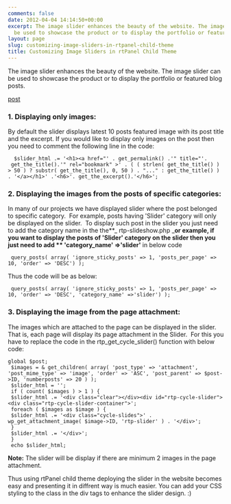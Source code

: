 ```yaml
---
comments: false
date: 2012-04-04 14:14:50+00:00
excerpt: The image slider enhances the beauty of the website. The image slider can
  be used to showcase the product or to display the portfolio or featured blog posts.
layout: page
slug: customizing-image-sliders-in-rtpanel-child-theme
title: Customizing Image Sliders in rtPanel Child Theme
---
```


The image slider enhances the beauty of the website. The image slider can be used to showcase the product or to display the portfolio or featured blog posts.

[post](https://rtcamp.com/blog/implementing-rtpslider-child-theme/) 


### 1. Displaying only images:


By default the slider displays latest 10 posts featured image with its post title and the excerpt. If you would like to display only images on the post then you need to comment the following line in the code:

    
      $slider_html .= '<h1><a href="' . get_permalink() .'" title="'.  get_the_title().'" rel="bookmark" >' . ( ( strlen( get_the_title() ) > 50 ) ? substr( get_the_title(), 0, 50 ) . "..." : get_the_title() ) . '</a></h1>' .'<h6>'. get_the_excerpt().'</h6>';




### 2. Displaying the images from the posts of specific categories:


In many of our projects we have displayed slider where the post belonged to specific category.  For example, posts having 'Slider' category will only be displayed on the slider.  To display such post in the slider you just need to add the category name in the the**_ rtp-slideshow.php _**or example, if you want to display the posts of 'Slider' category on the slider then you just need to add ** 'category_name' =>'slider'** in below code

    
     query_posts( array( 'ignore_sticky_posts' => 1, 'posts_per_page' => 10, 'order' => 'DESC') );


Thus the code will be as below:

    
     query_posts( array( 'ignore_sticky_posts' => 1, 'posts_per_page' => 10, 'order' => 'DESC', 'category_name' =>'slider') );




### 3. Displaying the image from the page attachment:


The images which are attached to the page can be displayed in the slider. That is, each page will display its page attachment in the Slider.  For this you have to replace the code in the rtp_get_cycle_slider() function with below code:

    
    global $post;
     $images = & get_children( array( 'post_type' => 'attachment', 'post_mime_type' => 'image', 'order' => 'ASC', 'post_parent' => $post->ID, 'numberposts' => 20 ) );
     $slider_html = '';
     if ( count( $images ) > 1 ) {
     $slider_html .= '<div class="clear"></div><div id="rtp-cycle-slider"><div class="rtp-cycle-slider-container">';
     foreach ( $images as $image ) {
     $slider_html .= '<div class="cycle-slides">' . wp_get_attachment_image( $image->ID, 'rtp-slider' ) . '</div>';
     }
     $slider_html .= '</div>';
     }
     echo $slider_html;


**Note:** The slider will be display if there are minimum 2 images in the page attachment.

Thus using rtPanel child theme deploying the slider in the website becomes easy and presenting it in diffrent way is much easier. You can add your CSS styling to the class in the div tags to enhance the slider design. :)
